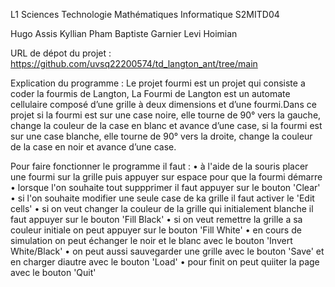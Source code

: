 L1 Sciences Technologie Mathématiques Informatique S2MITD04

Hugo Assis
Kyllian Pham
Baptiste Garnier
Levi Hoimian

URL de dépot du projet : https://github.com/uvsq22200574/td_langton_ant/tree/main

Explication du programme :
Le projet fourmi est un projet qui consiste a coder la fourmis de Langton, La Fourmi de Langton est un automate cellulaire composé d’une grille à
deux dimensions et d’une fourmi.Dans ce projet si la fourmi est sur une case noire, elle tourne de 90° vers la gauche, change
la couleur de la case en blanc et avance d’une case, si la fourmi est sur une case blanche, elle tourne de 90° vers la droite,
change la couleur de la case en noir et avance d’une case.

Pour faire fonctionner le programme il faut :
 • à l'aide de la souris placer une fourmi sur la grille puis appuyer sur espace pour que la fourmi démarre
 •  lorsque l'on souhaite tout suppprimer il faut appuyer sur le bouton 'Clear'
 • si l'on souhaite modifier une seule case de ka grille il faut activer le 'Edit cells'
 • si on veut changer la couleur de la grille qui initialement blanche il faut appuyer sur le bouton 'Fill Black'
 • si on veut remettre la grille a sa couleur initiale on peut appuyer sur le bouton 'Fill White'
 • en cours de simulation on peut échanger le noir et le blanc avec le bouton 'Invert White/Black'
 • on peut aussi sauvegarder une grille avec le bouton 'Save' et en charger diautre avec le bouton 'Load'
 • pour finit on peut quiiter la page avec le bouton 'Quit'
